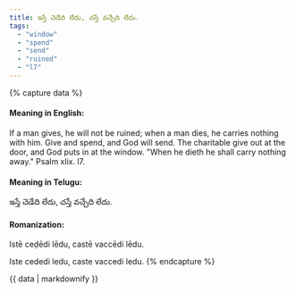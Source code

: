```yaml
---
title: ఇస్తే చెడేది లేదు, చస్తే వచ్చేది లేదు.
tags:
  - "window"
  - "spend"
  - "send"
  - "ruined"
  - "l7"
---
```


{% capture data %}
#### Meaning in English:
If a man gives, he will not be ruined; when a man dies, he carries nothing with him.
Give and spend, and God will send.
The charitable give out at the door, and God puts in at the window.
"When he dieth he shall carry nothing away." Psalm xlix. l7.

#### Meaning in Telugu:
ఇస్తే చెడేది లేదు, చస్తే వచ్చేది లేదు.

#### Romanization:
Istē ceḍēdi lēdu, castē vaccēdi lēdu.

Iste cededi ledu, caste vaccedi ledu.
{% endcapture %}

{{ data | markdownify }}


